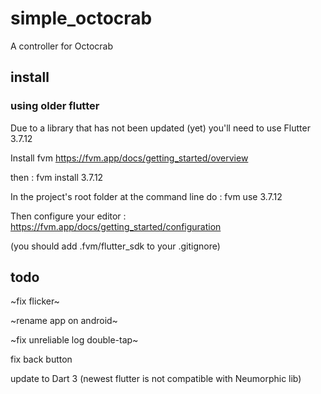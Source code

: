# simple_octocrab

A controller for Octocrab

## install


### using older flutter

Due to a library that has not been updated (yet) you'll need to use Flutter 3.7.12

Install fvm https://fvm.app/docs/getting_started/overview 

then :  fvm install 3.7.12

In the project's root folder at the command line do :  fvm use 3.7.12

Then configure your editor : https://fvm.app/docs/getting_started/configuration

(you should add .fvm/flutter_sdk to your .gitignore)



## todo

 ~fix flicker~
 
 ~rename app on android~
 
 ~fix unreliable log double-tap~

 fix back button

 update to Dart 3 (newest flutter is not compatible with Neumorphic lib)
 
